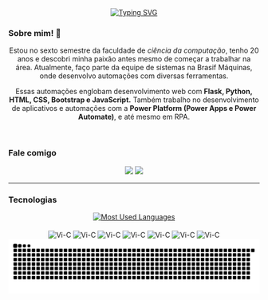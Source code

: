 <!-- Olá mundo animado -->
<div align="center">
  <a href="https://git.io/typing-svg">
    <img src="https://readme-typing-svg.demolab.com?font=Exo+2&weight=600&size=30&duration=4000&pause=50&color=B000FF&center=true&vCenter=true&multiline=true&repeat=false&random=false&width=435&height=100&lines=Ol%C3%A1+mundo!;Me+chamo+Vitor+Oliveira" alt="Typing SVG" />
  </a>
</div>

<!-- Sobre mim -->
<div align="center">
  <h3 align="left"><b>Sobre mim! 👋</b></h3>
  <p>Estou no sexto semestre da faculdade de <i>ciência da computação</i>, tenho 20 anos e descobri minha paixão antes mesmo de começar a trabalhar na área. Atualmente, faço parte da equipe de sistemas na Brasif Máquinas, onde desenvolvo automações com diversas ferramentas.</p>
  <p>Essas automações englobam desenvolvimento web com <b>Flask, Python, HTML, CSS, Bootstrap e JavaScript.</b> Também trabalho no desenvolvimento de aplicativos e automações com a <b>Power Platform (Power Apps e Power Automate)</b>, e até mesmo em RPA.</p>
  <br>
  <h3 align="left"><b>Fale comigo</b></h3>
  <!-- Contatos -->
  <a href="https://www.linkedin.com/in/vitor-oliveira-302558228" target="_blank"><img src="https://img.shields.io/badge/LinkedIn-0077B5?style=for-the-badge&logo=linkedin&logoColor=white"></a> <!-- LinkedIn -->
  <a href="https://www.instagram.com/vituuu.pdf/" target="_blank"><img src="https://img.shields.io/badge/Instagram-E4405F?style=for-the-badge&logo=instagram&logoColor=white"></a> <!-- Instagram -->
  <br>
</div>

<hr>

<!-- Tecnologias -->
<div align="center">
  <h3 align="left"><b>Tecnologias</b></h3>
  <a href="https://github.com/vitoroliveirasilva/github-readme-stats">
    <img src="https://github-readme-stats-git-masterrstaa-rickstaa.vercel.app/api/top-langs/?username=vitoroliveirasilva&line_height=10&card_width=290&layout=compact&hide_title=false&count_private=true&langs_count=4&show_icons=true&title_color=B000FFFF&hide=html,css&bg_color=000&text_color=8B8B8B&border_radius=3&border_color=B000FFFF&count_private=true" alt="Most Used Languages">
  </a>
  <br>
  <br>
  <img align="center" alt="Vi-C" height="30" width="40" src="https://cdn.jsdelivr.net/gh/devicons/devicon/icons/html5/html5-original.svg"/>
  <img align="center" alt="Vi-C" height="30" width="40" src="https://cdn.jsdelivr.net/gh/devicons/devicon/icons/css3/css3-original.svg"/>
  <img align="center" alt="Vi-C" height="30" width="40" src="https://cdn.jsdelivr.net/gh/devicons/devicon/icons/javascript/javascript-original.svg"/>
  <img align="center" alt="Vi-C" height="30" width="40" src="https://cdn.jsdelivr.net/gh/devicons/devicon/icons/python/python-original.svg"/>
  <img align="center" alt="Vi-C" height="30" width="40" src="https://cdn.jsdelivr.net/gh/devicons/devicon/icons/flask/flask-original.svg"/>
  <img align="center" alt="Vi-C" height="30" width="40" src="https://cdn.jsdelivr.net/gh/devicons/devicon/icons/c/c-original.svg"/> 
  <img align="center" alt="Vi-C" height="30" width="40" src="https://cdn.jsdelivr.net/gh/devicons/devicon/icons/arduino/arduino-original-wordmark.svg"/>       
</div>

<!-- Cobrinha commits -->
<div align="center">
  <picture>
    <source media="(prefers-color-scheme: dark)" srcset="https://raw.githubusercontent.com/vitoroliveirasilva/vitoroliveirasilva/output/github-contribution-grid-snake-dark.svg">
    <source media="(prefers-color-scheme: light)" srcset="https://raw.githubusercontent.com/vitoroliveirasilva/vitoroliveirasilva/output/github-contribution-grid-snake-dark.svg">
    <img alt="github contribution grid snake animation" src="https://raw.githubusercontent.com/vitoroliveirasilva/vitoroliveirasilva/output/github-contribution-grid-snake.svg">
  </picture>
</div>
